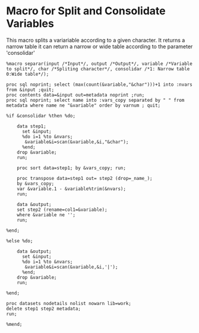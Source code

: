 # Macro for Split and Consolidate Variables
This macro splits a variariable according to a given character. It returns a narrow table it can return a narrow or wide table according to the parameter 'consolidar'

    %macro separar(input /*Input*/, output /*Output*/, variable /*Variable to split*/, char /*Spliting character*/, consolidar /*1: Narrow table 0:Wide table*/);
    
    proc sql noprint; select (max(count(&variable,"&char")))+1 into :nvars from &input ;quit;
    proc contents data=&input out=metadata noprint ;run;
    proc sql noprint; select name into :vars_copy separated by " " from metadata where name ne "&variable" order by varnum ; quit;
    
    %if &consolidar %then %do;
    
    	data step1;
    	  set &input;
    	  %do i=1 %to &nvars;
    	   &variable&i=scan(&variable,&i,"&char");
    	  %end;
    	drop &variable;
    	run;
    
    	proc sort data=step1; by &vars_copy; run;
    
    	proc transpose data=step1 out= step2 (drop=_name_); 
    	by &vars_copy;
    	var &variable.1 - &variable%trim(&nvars);
    	run;
    
    	data &output;
    	set step2 (rename=col1=&variable);
    	where &variable ne '';
    	run;
    
    %end;
    
    %else %do;
    
    	data &output;
    	  set &input;
    	  %do i=1 %to &nvars;
    	   &variable&i=scan(&variable,&i,'|');
    	  %end;
    	drop &variable;
    	run;
    
    %end;
    
    proc datasets nodetails nolist nowarn lib=work;
    delete step1 step2 metadata;
    run;
    
    %mend;
